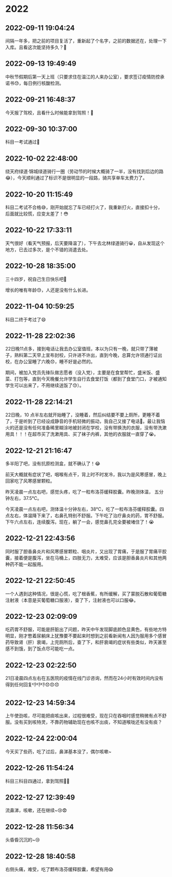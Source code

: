 # 2022

## 2022-09-11 19:04:24  
间隔一年多，把之前的项目复活了，重新起了个名字，之前的数据还在，处理一下入库。且看这次能坚持多久？🤭  
## 2022-09-13 19:49:49  
中秋节假期后第一天上班（只要求住在温江的人来办公室），要求签订疫情防控承诺书😓，每日例行核酸检测。  
## 2022-09-21 16:48:37  
今天报了驾校，且看什么时候能拿到驾照！💪  

## 2022-09-30 10:37:00  
科目一考试通过🤭

## 2022-10-02 22:48:00  
绕天府绿道·锦城绿道骑行一圈（劳动节的时候大概骑了一半，没有找到后边的路😂），今天顺利通过了标识不是很明显的一段路，骑共享单车太费力了。  

## 2022-10-20 11:15:49  
科目二考试不合格😅，刚开始就忘了车已经打火了，我重新打火，直接扣十分，后面就比较慌，应变太差了！😳

## 2022-10-22 17:33:11  
天气很好（看天气预报，后天要降温了），下午去北林绿道骑行😀，自从发现这个地方，已去过多次，是个不错的消遣去处。    
## 2022-10-28 18:35:00  
三十四岁，祝自己生日快乐吧👑

增长的唯有年龄😓，人还是没有什么长进。  

## 2022-11-04 10:59:25  
科目二终于考过了😄

## 2022-11-28 22:02:36  
22日晚11点多，接到电话让我去办公室值班，本以为只有一晚，就只带了薄被子，熟料第二天早上宣布封校，只许进不许出，直到今晚，总算允许领通行证出校，在办公室睡了六晚😞，睡不好是必然的。

期间，被加入党员先锋队做志愿者（没入党），主要是在食堂帮忙，盛米饭、盛菜、打包等，直到今天晚餐允许学生自行去食堂打饭（都到了食堂门口，才被通知学生可以出来了，不用继续送饭了😓）。  

## 2022-11-28 22:14:21  
22日晚，10 点半左右就开始睡了，没睡着，然后纠结要不要上厕所，更睡不着了，于是听到了已经设成静音的手机轻微的振动，我自己又接了电话😤。最让我恼火的还是没有任何准备稀里糊涂地被封闭在学校，没有带换洗的衣服，没有带洗漱用具！！！在超市买了洗漱用具、买了袜子内裤，其他的衣服就一直穿了😭。

## 2022-12-21 21:16:47  
多半阳了吧，没有抗原检测盒，就不确认了！😂

前天大概就有症状了吧，咽喉有点干，背上时不时发冷，我以为是风寒感冒，晚上回家吃了风寒感冒颗粒。

昨天凌晨一点左右吧，感觉头疼，吃了一粒布洛芬缓释胶囊。昨晚测体温， 五分钟左右，37.5℃。

今天凌晨一点左右吧，测体温十分钟左右，38℃，吃了一粒布洛芬缓释胶囊。四点左右，体温降下来了，右鼻孔特别不舒服。下午吃了治疗鼻炎的药，胃不舒服。下午六点左右，连续腹泻。现在，躺了一会，感觉鼻孔完全要被堵住了！😭  

## 2022-12-21 22:43:56  
同时服了胆香鼻炎片和风寒感冒颗粒、咽炎片，又出现了胃痛，于是服了胃痛平胶囊，接着便是腹泻，坐在马桶上，四肢无力，太难受，应该是胆香鼻炎片和其他两种药不能一起服用。  

## 2022-12-21 22:50:45  
一个人遇到这种情况，很是心慌，吃了根香蕉，有所缓解，买了蒙脱石散和葡萄糖注射液（本意是买葡萄糖口服液），查了下，注射液也可以口服😂。

## 2022-12-23 02:09:09  
吃药胃不舒服，可能是肝脏出了问题，昨天中午发现脚底颜色显黄色，有些地方特明显，刚才憋着尿躺床上犹豫要不要起来时想到之前看新闻有人因为服用多个感冒药导致肾（肝）衰竭，上完厕所后，查了下，和肝衰竭的症状有些类似，昨天甚至感不到饿，到了饭点尽可能吃一点。  
## 2022-12-23 02:22:50  
21日凌晨四点左右在五医院的疫情在线门诊咨询，然而在24小时有效时间内没有得到任何回复👎👎👎😞😞😞  
## 2022-12-23 14:59:34  
上午使劲咳，尽可能把痰咳出来，过程很难受，现在只在吞咽时感觉稍微有点不舒服。没有买到咳特灵，不靠药物辅助现在也咳不出痰，不知道喉咙还有没有痰？  
## 2022-12-24 22:00:04  
今天买了些药，吃了过后，鼻涕基本没了，偶尔咳嗽~  
## 2022-12-26 11:54:24  
科目三科目四通过，拿到驾照💪🤭  
## 2022-12-27 12:39:49  
流鼻涕，咳嗽，还在继续~😢😨  
## 2022-12-28 11:56:34  
头昏昏沉沉的~😢  
## 2022-12-28 18:40:58  
右侧头痛，难受，吃了颗布洛芬缓释胶囊，希望有用😱